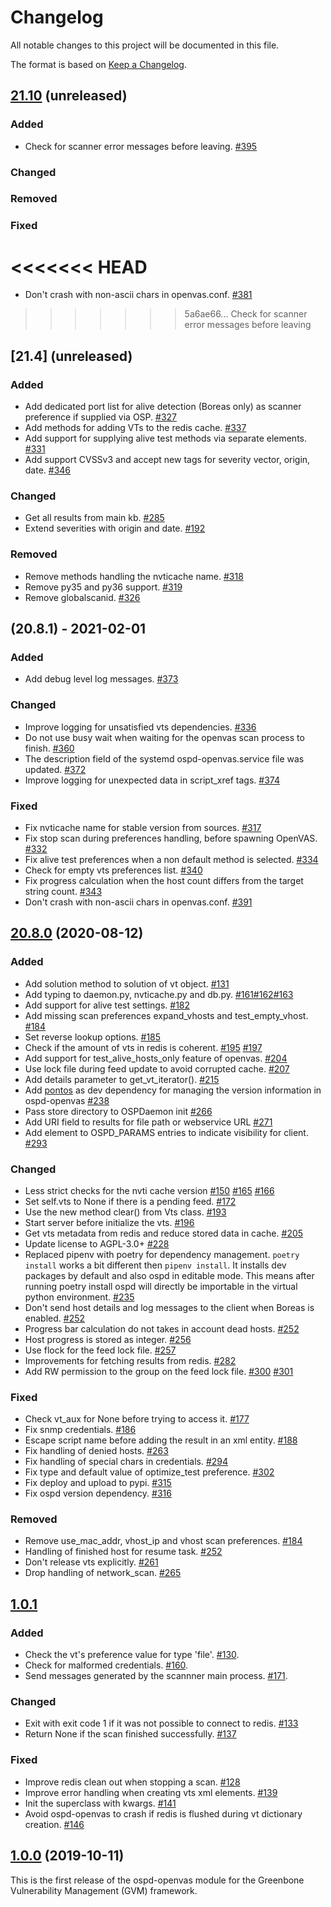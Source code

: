 # Changelog

All notable changes to this project will be documented in this file.

The format is based on [Keep a Changelog](https://keepachangelog.com/en/1.0.0/).

## [21.10] (unreleased)

### Added
- Check for scanner error messages before leaving. [#395](https://github.com/greenbone/ospd-openvas/pull/395)

### Changed
### Removed
### Fixed
<<<<<<< HEAD
=======
- Don't crash with non-ascii chars in openvas.conf. [#381](https://github.com/greenbone/ospd-openvas/pull/381)
>>>>>>> 5a6ae66... Check for scanner error messages before leaving

[21.10]: https://github.com/greenbone/ospd-openvas/compare/ospd-openvas-21.04...master

## [21.4] (unreleased)

### Added
- Add dedicated port list for alive detection (Boreas only) as scanner preference if supplied via OSP. [#327](https://github.com/greenbone/ospd-openvas/pull/327)
- Add methods for adding VTs to the redis cache. [#337](https://github.com/greenbone/ospd-openvas/pull/337)
- Add support for supplying alive test methods via separate elements. [#331](https://github.com/greenbone/ospd-openvas/pull/331)
- Add support CVSSv3 and accept new tags for severity vector, origin, date. [#346](https://github.com/greenbone/ospd-openvas/pull/346)

### Changed
- Get all results from main kb. [#285](https://github.com/greenbone/ospd-openvas/pull/285)
- Extend severities with origin and date. [#192](https://github.com/greenbone/ospd-openvas/pull/192)

### Removed
- Remove methods handling the nvticache name. [#318](https://github.com/greenbone/ospd-openvas/pull/318)
- Remove py35 and py36 support. [#319](https://github.com/greenbone/ospd-openvas/pull/319)
- Remove globalscanid. [#326](https://github.com/greenbone/ospd-openvas/pull/326)

[unreleased]: https://github.com/greenbone/ospd-openvas/compare/ospd-openvas-20.08...master

## (20.8.1) - 2021-02-01

### Added
- Add debug level log messages. [#373](https://github.com/greenbone/ospd-openvas/pull/373)

### Changed
- Improve logging for unsatisfied vts dependencies. [#336](https://github.com/greenbone/ospd-openvas/pull/336)
- Do not use busy wait when waiting for the openvas scan process to finish. [#360](https://github.com/greenbone/ospd-openvas/pull/360)
- The description field of the systemd ospd-openvas.service file was updated. [#372](https://github.com/greenbone/ospd-openvas/pull/372)
- Improve logging for unexpected data in script_xref tags. [#374](https://github.com/greenbone/ospd-openvas/pull/374)

### Fixed
- Fix nvticache name for stable version from sources. [#317](https://github.com/greenbone/ospd-openvas/pull/317)
- Fix stop scan during preferences handling, before spawning OpenVAS. [#332](https://github.com/greenbone/ospd-openvas/pull/332)
- Fix alive test preferences when a non default method is selected. [#334](https://github.com/greenbone/ospd-openvas/pull/334)
- Check for empty vts preferences list. [#340](https://github.com/greenbone/ospd-openvas/pull/340)
- Fix progress calculation when the host count differs from the target string count. [#343](https://github.com/greenbone/ospd-openvas/pull/343)
- Don't crash with non-ascii chars in openvas.conf. [#391](https://github.com/greenbone/ospd-openvas/pull/381)

[20.8.1]: https://github.com/greenbone/ospd-openvas/compare/v20.8.0...ospd-openvas-20.08

## [20.8.0] (2020-08-12)

### Added
- Add solution method to solution of vt object. [#131](https://github.com/greenbone/ospd-openvas/pull/131)
- Add typing to daemon.py, nvticache.py and db.py. [#161](https://github.com/greenbone/ospd-openvas/pull/161)[#162](https://github.com/greenbone/ospd-openvas/pull/162)[#163](https://github.com/greenbone/ospd-openvas/pull/163)
- Add support for alive test settings. [#182](https://github.com/greenbone/ospd-openvas/pull/182)
- Add missing scan preferences expand_vhosts and test_empty_vhost. [#184](https://github.com/greenbone/ospd-openvas/pull/184)
- Set reverse lookup options. [#185](https://github.com/greenbone/ospd-openvas/pull/185)
- Check if the amount of vts in redis is coherent.
  [#195](https://github.com/greenbone/ospd-openvas/pull/195)
  [#197](https://github.com/greenbone/ospd-openvas/pull/197)
- Add support for test_alive_hosts_only feature of openvas. [#204](https://github.com/greenbone/ospd-openvas/pull/204)
- Use lock file during feed update to avoid corrupted cache. [#207](https://github.com/greenbone/ospd-openvas/pull/207)
- Add details parameter to get_vt_iterator(). [#215](https://github.com/greenbone/ospd-openvas/pull/215)
- Add [pontos](https://github.com/greenbone/pontos) as dev dependency for
  managing the version information in ospd-openvas [#238](https://github.com/greenbone/ospd-openvas/pull/238)
- Pass store directory to OSPDaemon init [#266](https://github.com/greenbone/ospd-openvas/pull/266)
- Add URI field to results for file path or webservice URL [#271](https://github.com/greenbone/ospd-openvas/pull/271)
- Add element to OSPD_PARAMS entries to indicate visibility for client. [#293](https://github.com/greenbone/ospd-openvas/pull/293)

### Changed
- Less strict checks for the nvti cache version
  [#150](https://github.com/greenbone/ospd-openvas/pull/150)
  [#165](https://github.com/greenbone/ospd-openvas/pull/165)
  [#166](https://github.com/greenbone/ospd-openvas/pull/166)
- Set self.vts to None if there is a pending feed. [#172](https://github.com/greenbone/ospd-openvas/pull/172)
- Use the new method clear() from Vts class. [#193](https://github.com/greenbone/ospd-openvas/pull/193)
- Start server before initialize the vts. [#196](https://github.com/greenbone/ospd-openvas/pull/196)
- Get vts metadata from redis and reduce stored data in cache. [#205](https://github.com/greenbone/ospd-openvas/pull/205)
- Update license to AGPL-3.0+ [#228](https://github.com/greenbone/ospd-openvas/pull/228)
- Replaced pipenv with poetry for dependency management. `poetry install` works
  a bit different then `pipenv install`. It installs dev packages by default and
  also ospd in editable mode. This means after running poetry install ospd will
  directly be importable in the virtual python environment. [#235](https://github.com/greenbone/ospd-openvas/pull/235)
- Don't send host details and log messages to the client when Boreas is enabled. [#252](https://github.com/greenbone/ospd-openvas/pull/252)
- Progress bar calculation do not takes in account dead hosts. [#252](https://github.com/greenbone/ospd-openvas/pull/252)
- Host progress is stored as integer. [#256](https://github.com/greenbone/ospd-openvas/pull/256)
- Use flock for the feed lock file. [#257](https://github.com/greenbone/ospd-openvas/pull/257)
- Improvements for fetching results from redis. [#282](https://github.com/greenbone/ospd-openvas/pull/282)
- Add RW permission to the group on the feed lock file.
  [#300](https://github.com/greenbone/ospd-openvas/pull/300)
  [#301](https://github.com/greenbone/ospd-openvas/pull/301)

### Fixed
- Check vt_aux for None before trying to access it. [#177](https://github.com/greenbone/ospd-openvas/pull/177)
- Fix snmp credentials. [#186](https://github.com/greenbone/ospd-openvas/pull/186)
- Escape script name before adding the result in an xml entity. [#188](https://github.com/greenbone/ospd-openvas/pull/188)
- Fix handling of denied hosts. [#263](https://github.com/greenbone/ospd-openvas/pull/263)
- Fix handling of special chars in credentials. [#294](https://github.com/greenbone/ospd-openvas/pull/294)
- Fix type and default value of optimize_test preference. [#302](https://github.com/greenbone/ospd-openvas/pull/302)
- Fix deploy and upload to pypi. [#315](https://github.com/greenbone/ospd-openvas/pull/315)
- Fix ospd version dependency. [#316](https://github.com/greenbone/ospd-openvas/pull/316)

### Removed
- Remove use_mac_addr, vhost_ip and vhost scan preferences. [#184](https://github.com/greenbone/ospd-openvas/pull/184)
- Handling of finished host for resume task. [#252](https://github.com/greenbone/ospd-openvas/pull/252)
- Don't release vts explicitly. [#261](https://github.com/greenbone/ospd-openvas/pull/261)
- Drop handling of network_scan. [#265](https://github.com/greenbone/ospd-openvas/pull/265)

[20.8.0]: https://github.com/greenbone/ospd-openvas/compare/ospd-openvas-1.0...ospd-openvas-20.08

## [1.0.1]

### Added
- Check the vt's preference value for type 'file'. [#130](https://github.com/greenbone/ospd-openvas/pull/130).
- Check for malformed credentials. [#160](https://github.com/greenbone/ospd-openvas/pull/160).
- Send messages generated by the scannner main process. [#171](https://github.com/greenbone/ospd-openvas/pull/171).

### Changed
- Exit with exit code 1 if it was not possible to connect to redis. [#133](https://github.com/greenbone/ospd-openvas/pull/133)
- Return None if the scan finished successfully. [#137](https://github.com/greenbone/ospd-openvas/pull/137)

### Fixed
- Improve redis clean out when stopping a scan. [#128](https://github.com/greenbone/ospd-openvas/pull/128)
- Improve error handling when creating vts xml elements. [#139](https://github.com/greenbone/ospd-openvas/pull/139)
- Init the superclass with kwargs. [#141](https://github.com/greenbone/ospd-openvas/pull/141)
- Avoid ospd-openvas to crash if redis is flushed during vt dictionary creation. [#146](https://github.com/greenbone/ospd-openvas/pull/146)

[1.0.1]: https://github.com/greenbone/ospd-openvas/compare/v1.0.0...ospd-openvas-1.0

## [1.0.0] (2019-10-11)

This is the first release of the ospd-openvas module for the Greenbone
Vulnerability Management (GVM) framework.

[1.0.0]: https://github.com/greenbone/ospd-openvas/compare/v1.0.0
